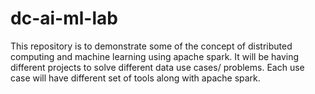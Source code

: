 # dc-ai-ml-lab
This repository is to demonstrate some of the concept of distributed computing and machine learning using apache spark. It will be having different projects to solve different data use cases/ problems. Each use case will have different set of tools along with apache spark.
